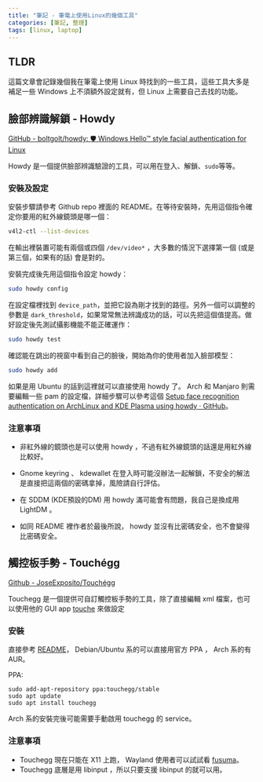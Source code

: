 ```yaml
---
title: "筆記 - 筆電上使用Linux的幾個工具"
categories: [筆記, 整理]
tags: [linux, laptop]
---
```


## TLDR

這篇文章會記錄幾個我在筆電上使用 Linux 時找到的一些工具，這些工具大多是補足一些 Windows 上不須額外設定就有，但 Linux 上需要自己去找的功能。

<!--more-->

## 臉部辨識解鎖 - Howdy

[GitHub - boltgolt/howdy: 🛡️ Windows Hello™ style facial authentication for Linux](https://github.com/boltgolt/howdy)

Howdy 是一個提供臉部辨識驗證的工具，可以用在登入、解鎖、`sudo`等等。

### 安裝及設定

安裝步驟請參考 Github repo 裡面的 README。在等待安裝時，先用這個指令確定你要用的紅外線鏡頭是哪一個：

```bash
v4l2-ctl --list-devices
```

在輸出裡裝置可能有兩個或四個 `/dev/video*` ，大多數的情況下選擇第一個 (或是第三個，如果有的話) 會是對的。

安裝完成後先用這個指令設定 howdy：

```bash
sudo howdy config
```

在設定檔裡找到 `device_path`，並把它設為剛才找到的路徑。另外一個可以調整的參數是 `dark_threshold`，如果常常無法辨識成功的話，可以先把這個值提高。做好設定後先測試攝影機能不能正確運作：

```bash
sudo howdy test
```

確認能在跳出的視窗中看到自己的臉後，開始為你的使用者加入臉部模型：

```bash
sudo howdy add
```

如果是用 Ubuntu 的話到這裡就可以直接使用 howdy 了。 Arch 和 Manjaro 則需要編輯一些 pam 的設定檔，詳細步驟可以參考這個 [Setup face recognition authentication on ArchLinux and KDE Plasma using howdy · GitHub](https://gist.github.com/pastleo/76597c6ae8f95bb02982fea6df3a3ade)。

### 注意事項

- 非紅外線的鏡頭也是可以使用 howdy ，不過有紅外線鏡頭的話還是用紅外線比較好。

- Gnome keyring 、 kdewallet 在登入時可能沒辦法一起解鎖，不安全的解法是直接把這兩個的密碼拿掉，風險請自行評估。

- 在 SDDM (KDE預設的DM) 用 howdy 滿可能會有問題，我自己是換成用 LightDM 。

- 如同 README 裡作者於最後所說， howdy 並沒有比密碼安全，也不會變得比密碼安全。

## 觸控板手勢 - Touchégg

[Github - JoseExposito/Touchégg](https://github.com/JoseExposito/touchegg)

Touchegg 是一個提供可自訂觸控板手勢的工具，除了直接編輯 xml 檔案，也可以使用他的 GUI app [touche](https://github.com/JoseExposito/touche) 來做設定

### 安裝

直接參考 [README](https://github.com/JoseExposito/touchegg/blob/master/README.md)， Debian/Ubuntu 系的可以直接用官方 PPA ， Arch 系的有 AUR。

PPA:

```shell
sudo add-apt-repository ppa:touchegg/stable
sudo apt update
sudo apt install touchegg
```

Arch 系的安裝完後可能需要手動啟用 touchegg 的 service。

### 注意事項

- Touchegg 現在只能在 X11 上跑， Wayland 使用者可以試試看 [fusuma](https://github.com/iberianpig/fusuma)。
- Touchegg 底層是用 libinput ，所以只要支援 libinput 的就可以用。
